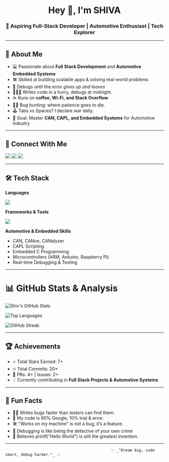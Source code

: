 <h1 align="center">Hey 👋, I'm SHIVA</h1>
<h3 align="center">🚀 Aspiring Full-Stack Developer | Automotive Enthusiast | Tech Explorer</h3>

---

## 🌟 About Me
- 💻 Passionate about **Full Stack Development** and **Automotive Embedded Systems**  
- 🛠️ Skilled at building scalable apps & solving real-world problems  
- 🔎 Debugs until the error *gives up and leaves*
- 👨🏻‍💻 Writes code in a hurry, debugs at midnight.
- ☕ Runs on **coffee, Wi-Fi, and Stack Overflow**
- 🕵️‍♂️ Bug hunting: where patience goes to die.
- 🕹️ Tabs vs Spaces? I declare war daily.
- 🎯 Goal: Master **CAN, CAPL, and Embedded Systems** for Automotive Industry  

---

## 🔗 Connect With Me
<p align="left">
<a href="https://www.linkedin.com/in/sivanishanth-c/" target="_blank"><img src="https://img.shields.io/badge/LinkedIn-%230077B5.svg?logo=linkedin&logoColor=white" /></a>
<a href="https://www.instagram.com/_.itz_shiv__" target="_blank"><img src="https://img.shields.io/badge/Instagram-%23E4405F.svg?logo=Instagram&logoColor=white" /></a>
<a href="mailto:shivachandra2702@gmail.com" target="_blank"><img src="https://img.shields.io/badge/Email-D14836?logo=gmail&logoColor=white" /></a>
</p>

---


## 🛠️ Tech Stack

**Languages**
<p>
<img src="https://skillicons.dev/icons?i=java,python,js,ts,html,css,c,cpp,mysql,mongodb,sqlite" />
</p>

**Frameworks & Tools**
<p>
<img src="https://skillicons.dev/icons?i=react,next,nodejs,tailwind,git,github,vscode,eclipse,arduino,can" />
</p>

**Automotive & Embedded Skills**
- CAN, CANoe, CANalyzer  
- CAPL Scripting  
- Embedded C Programming  
- Microcontrollers (ARM, Arduino, Raspberry Pi)  
- Real-time Debugging & Testing  

---
# 📊 GitHub Stats & Analysis

![Shiv's GitHub Stats](https://github-readme-stats.vercel.app/api?username=Sivanishanth2&show_icons=true&theme=radical&count_private=true)

![Top Languages](https://github-readme-stats.vercel.app/api/top-langs/?username=Sivanishanth2&layout=compact&theme=radical)

![GitHub Streak](https://github-readme-streak-stats.herokuapp.com/?user=Sivanishanth2&theme=radical)

---

## 🏆 Achievements
- ⭐ Total Stars Earned: 7+  
- 🔥 Total Commits: 20+  
- 📂 PRs: 4+ | Issues: 2+  
- 💡 Currently contributing in **Full Stack Projects & Automotive Systems**  

---

## 🚀 Fun Facts
- 🧑‍💻 Writes bugs faster than testers can find them. 
- 🥷 My code is 90% Google, 10% trial & error.
- 🛠️ "Works on my machine" is not a bug, it’s a feature.
- 🐛 Debugging is like being the detective of your own crime
- 🐧 Believes printf("Hello World") is still the greatest invention.  

---

                                                   ✨ _"Dream big, code smart, debug harder."_ ✨
